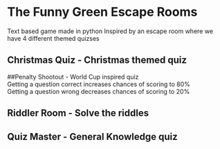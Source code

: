 # The Funny Green Escape Rooms
Text based game made in python
Inspired by an escape room where we have 4 different themed quizses

## Christmas Quiz - Christmas themed quiz

##Penalty Shootout - World Cup inspired quiz </br>
Getting a question correct increases chances of scoring to 80% </br>
Getting a question wrong decreases chances of scoring to 20%

## Riddler Room - Solve the riddles 

## Quiz Master - General Knowledge quiz 
